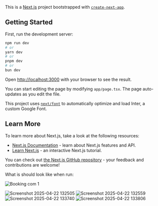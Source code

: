 This is a [Next.js](https://nextjs.org/) project bootstrapped with [`create-next-app`](https://github.com/vercel/next.js/tree/canary/packages/create-next-app).

## Getting Started

First, run the development server:

```bash
npm run dev
# or
yarn dev
# or
pnpm dev
# or
bun dev
```

Open [http://localhost:3000](http://localhost:3000) with your browser to see the result.

You can start editing the page by modifying `app/page.tsx`. The page auto-updates as you edit the file.

This project uses [`next/font`](https://nextjs.org/docs/basic-features/font-optimization) to automatically optimize and load Inter, a custom Google Font.

## Learn More

To learn more about Next.js, take a look at the following resources:

- [Next.js Documentation](https://nextjs.org/docs) - learn about Next.js features and API.
- [Learn Next.js](https://nextjs.org/learn) - an interactive Next.js tutorial.

You can check out [the Next.js GitHub repository](https://github.com/vercel/next.js/) - your feedback and contributions are welcome!

What is should look like when run:


![Booking com 1](https://github.com/user-attachments/assets/d400a7ab-c016-47f4-8f2a-da038b229129)

![Screenshot 2025-04-22 132505](https://github.com/user-attachments/assets/8d1b48b5-899c-4301-9fd0-81b512df5173)
![Screenshot 2025-04-22 132559](https://github.com/user-attachments/assets/996f18e6-267c-4c45-8200-ab2cd389cbf4)
![Screenshot 2025-04-22 133740](https://github.com/user-attachments/assets/1d5d812f-18da-4fcf-b573-128df7b494e5)
![Screenshot 2025-04-22 133806](https://github.com/user-attachments/assets/fcc49497-79ae-4268-93f2-e3c01dbaa127)
